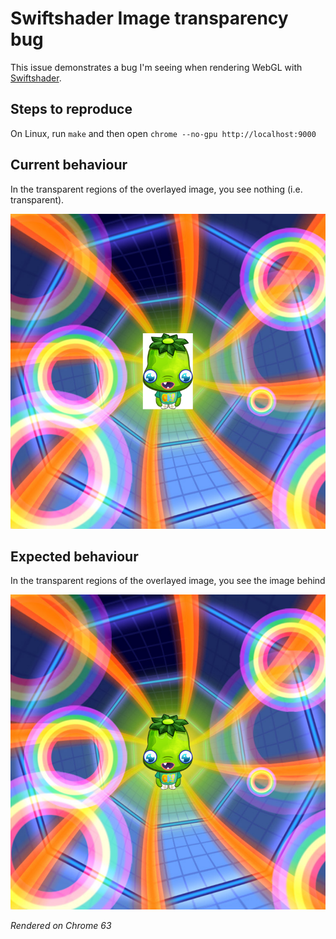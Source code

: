 # Swiftshader Image transparency bug

This issue demonstrates a bug I'm seeing when rendering WebGL with [Swiftshader](https://github.com/google/swiftshader/).

## Steps to reproduce

On Linux, run `make` and then open `chrome --no-gpu http://localhost:9000`

## Current behaviour

In the transparent regions of the overlayed image, you see nothing (i.e. transparent).

![current-behavior](images/current-behaviour.png)

## Expected behaviour

In the transparent regions of the overlayed image, you see the image behind

![expected-behavior](images/expected-behaviour.png)

_Rendered on Chrome 63_
